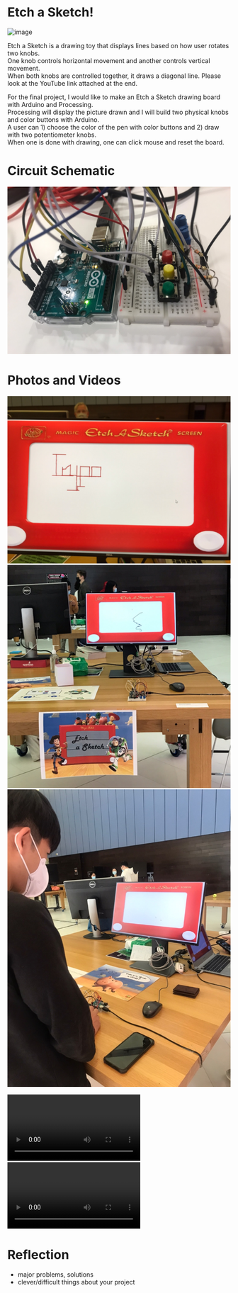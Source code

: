 

# Etch a Sketch! 

![image](https://user-images.githubusercontent.com/57341200/143387936-1fd73705-c620-4745-875e-ebbfc57156a3.png)

Etch a Sketch is a drawing toy that displays lines based on how user rotates two knobs.  
One knob controls horizontal movement and another controls vertical movement.  
When both knobs are controlled together, it draws a diagonal line. Please look at the YouTube link attached at the end.  

For the final project, I would like to make an Etch a Sketch drawing board with Arduino and Processing.  
Processing will display the picture drawn and I will build two physical knobs and color buttons with Arduino.  
A user can 1) choose the color of the pen with color buttons and 2) draw with two potentiometer knobs.  
When one is done with drawing, one can click mouse and reset the board.  

# Circuit Schematic
![](1207/1207photo.jpg)

# Photos and Videos
![](final/finalPhoto1.jpg)
![](final/finalPhoto2.jpg)
![](final/finalPhoto3.jpg)

![](final/finalVideo1.mp4)
![](final/finalVideo2.mp4)
# Reflection 
- major problems, solutions
- clever/difficult things about your project
